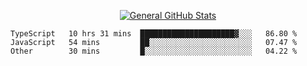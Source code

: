 <p align="center">
  <a href="https://github.com/AndyDevv">
    <img src="https://github-readme-stats.vercel.app/api?username=AndyDevv&custom_title=General%20GitHub%20Stats&theme=aura_dark" alt="General GitHub Stats">
  </a>
</p>

<!--START_SECTION:waka-->

```text
TypeScript   10 hrs 31 mins  █████████████████████▓░░░   86.80 %
JavaScript   54 mins         ██░░░░░░░░░░░░░░░░░░░░░░░   07.47 %
Other        30 mins         █░░░░░░░░░░░░░░░░░░░░░░░░   04.22 %
```

<!--END_SECTION:waka-->
